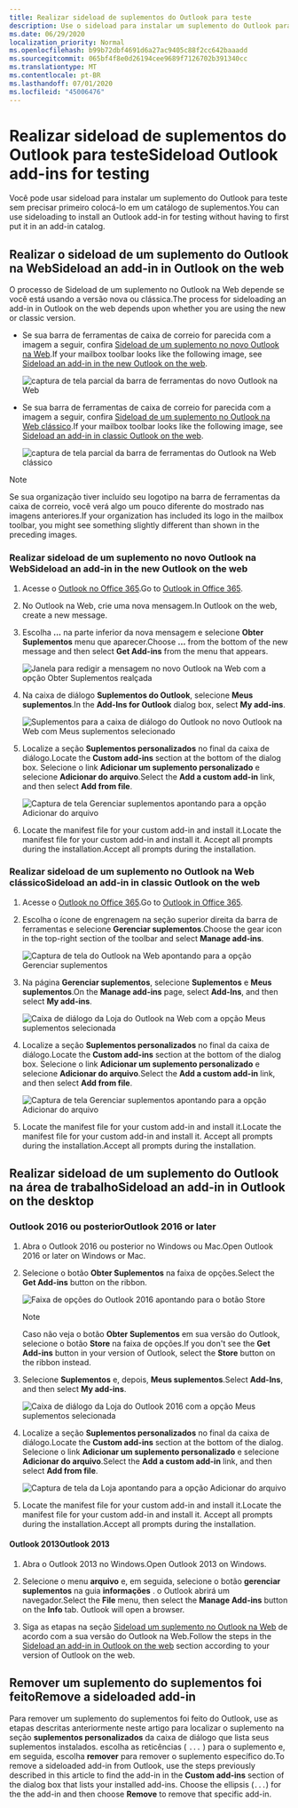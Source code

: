 ```yaml
---
title: Realizar sideload de suplementos do Outlook para teste
description: Use o sideload para instalar um suplemento do Outlook para teste sem precisar primeiro colocá-lo em um catálogo de suplementos.
ms.date: 06/29/2020
localization_priority: Normal
ms.openlocfilehash: b99b72dbf4691d6a27ac9405c88f2cc642baaadd
ms.sourcegitcommit: 065bf4f8e0d26194cee9689f7126702b391340cc
ms.translationtype: MT
ms.contentlocale: pt-BR
ms.lasthandoff: 07/01/2020
ms.locfileid: "45006476"
---
```

# <a name="sideload-outlook-add-ins-for-testing"></a><span data-ttu-id="331cc-103">Realizar sideload de suplementos do Outlook para teste</span><span class="sxs-lookup"><span data-stu-id="331cc-103">Sideload Outlook add-ins for testing</span></span>

<span data-ttu-id="331cc-104">Você pode usar sideload para instalar um suplemento do Outlook para teste sem precisar primeiro colocá-lo em um catálogo de suplementos.</span><span class="sxs-lookup"><span data-stu-id="331cc-104">You can use sideloading to install an Outlook add-in for testing without having to first put it in an add-in catalog.</span></span>

## <a name="sideload-an-add-in-in-outlook-on-the-web"></a><span data-ttu-id="331cc-105">Realizar o sideload de um suplemento do Outlook na Web</span><span class="sxs-lookup"><span data-stu-id="331cc-105">Sideload an add-in in Outlook on the web</span></span>

<span data-ttu-id="331cc-106">O processo de Sideload de um suplemento no Outlook na Web depende se você está usando a versão nova ou clássica.</span><span class="sxs-lookup"><span data-stu-id="331cc-106">The process for sideloading an add-in in Outlook on the web depends upon whether you are using the new or classic version.</span></span>

- <span data-ttu-id="331cc-107">Se sua barra de ferramentas de caixa de correio for parecida com a imagem a seguir, confira [Sideload de um suplemento no novo Outlook na Web](#sideload-an-add-in-in-the-new-outlook-on-the-web).</span><span class="sxs-lookup"><span data-stu-id="331cc-107">If your mailbox toolbar looks like the following image, see [Sideload an add-in in the new Outlook on the web](#sideload-an-add-in-in-the-new-outlook-on-the-web).</span></span>

    ![captura de tela parcial da barra de ferramentas do novo Outlook na Web](../images/outlook-on-the-web-new-toolbar.png)

- <span data-ttu-id="331cc-109">Se sua barra de ferramentas de caixa de correio for parecida com a imagem a seguir, confira [Sideload de um suplemento no Outlook na Web clássico](#sideload-an-add-in-in-classic-outlook-on-the-web).</span><span class="sxs-lookup"><span data-stu-id="331cc-109">If your mailbox toolbar looks like the following image, see [Sideload an add-in in classic Outlook on the web](#sideload-an-add-in-in-classic-outlook-on-the-web).</span></span>

    ![captura de tela parcial da barra de ferramentas do Outlook na Web clássico](../images/outlook-on-the-web-classic-toolbar.png)

> [!NOTE]
> <span data-ttu-id="331cc-111">Se sua organização tiver incluído seu logotipo na barra de ferramentas da caixa de correio, você verá algo um pouco diferente do mostrado nas imagens anteriores.</span><span class="sxs-lookup"><span data-stu-id="331cc-111">If your organization has included its logo in the mailbox toolbar, you might see something slightly different than shown in the preceding images.</span></span>

### <a name="sideload-an-add-in-in-the-new-outlook-on-the-web"></a><span data-ttu-id="331cc-112">Realizar sideload de um suplemento no novo Outlook na Web</span><span class="sxs-lookup"><span data-stu-id="331cc-112">Sideload an add-in in the new Outlook on the web</span></span>

1. <span data-ttu-id="331cc-113">Acesse o [Outlook no Office 365](https://outlook.office.com).</span><span class="sxs-lookup"><span data-stu-id="331cc-113">Go to [Outlook in Office 365](https://outlook.office.com).</span></span>

1. <span data-ttu-id="331cc-114">No Outlook na Web, crie uma nova mensagem.</span><span class="sxs-lookup"><span data-stu-id="331cc-114">In Outlook on the web, create a new message.</span></span>

1. <span data-ttu-id="331cc-115">Escolha **...** na parte inferior da nova mensagem e selecione **Obter Suplementos** menu que aparecer.</span><span class="sxs-lookup"><span data-stu-id="331cc-115">Choose **...** from the bottom of the new message and then select **Get Add-ins** from the menu that appears.</span></span>

    ![Janela para redigir a mensagem no novo Outlook na Web com a opção Obter Suplementos realçada](../images/outlook-on-the-web-new-get-add-ins.png)

1. <span data-ttu-id="331cc-117">Na caixa de diálogo **Suplementos do Outlook**, selecione **Meus suplementos**.</span><span class="sxs-lookup"><span data-stu-id="331cc-117">In the **Add-Ins for Outlook** dialog box, select **My add-ins**.</span></span>

    ![Suplementos para a caixa de diálogo do Outlook no novo Outlook na Web com Meus suplementos selecionado](../images/outlook-on-the-web-new-my-add-ins.png)

1. <span data-ttu-id="331cc-119">Localize a seção **Suplementos personalizados** no final da caixa de diálogo.</span><span class="sxs-lookup"><span data-stu-id="331cc-119">Locate the **Custom add-ins** section at the bottom of the dialog box.</span></span> <span data-ttu-id="331cc-120">Selecione o link **Adicionar um suplemento personalizado** e selecione **Adicionar do arquivo**.</span><span class="sxs-lookup"><span data-stu-id="331cc-120">Select the **Add a custom add-in** link, and then select **Add from file**.</span></span>

    ![Captura de tela Gerenciar suplementos apontando para a opção Adicionar do arquivo](../images/outlook-sideload-desktop-add-from-file.png)

1. <span data-ttu-id="331cc-122">Locate the manifest file for your custom add-in and install it.</span><span class="sxs-lookup"><span data-stu-id="331cc-122">Locate the manifest file for your custom add-in and install it.</span></span> <span data-ttu-id="331cc-123">Accept all prompts during the installation.</span><span class="sxs-lookup"><span data-stu-id="331cc-123">Accept all prompts during the installation.</span></span>

### <a name="sideload-an-add-in-in-classic-outlook-on-the-web"></a><span data-ttu-id="331cc-124">Realizar sideload de um suplemento no Outlook na Web clássico</span><span class="sxs-lookup"><span data-stu-id="331cc-124">Sideload an add-in in classic Outlook on the web</span></span>

1. <span data-ttu-id="331cc-125">Acesse o [Outlook no Office 365](https://outlook.office.com).</span><span class="sxs-lookup"><span data-stu-id="331cc-125">Go to [Outlook in Office 365](https://outlook.office.com).</span></span>

1. <span data-ttu-id="331cc-126">Escolha o ícone de engrenagem na seção superior direita da barra de ferramentas e selecione **Gerenciar suplementos**.</span><span class="sxs-lookup"><span data-stu-id="331cc-126">Choose the gear icon in the top-right section of the toolbar and select **Manage add-ins**.</span></span>

    ![Captura de tela do Outlook na Web apontando para a opção Gerenciar suplementos](../images/outlook-sideload-web-manage-integrations.png)

1. <span data-ttu-id="331cc-128">Na página **Gerenciar suplementos**, selecione **Suplementos** e **Meus suplementos**.</span><span class="sxs-lookup"><span data-stu-id="331cc-128">On the **Manage add-ins** page, select **Add-Ins**, and then select **My add-ins**.</span></span>

    ![Caixa de diálogo da Loja do Outlook na Web com a opção Meus suplementos selecionada](../images/outlook-sideload-store-select-add-ins.png)

1. <span data-ttu-id="331cc-130">Localize a seção **Suplementos personalizados** no final da caixa de diálogo.</span><span class="sxs-lookup"><span data-stu-id="331cc-130">Locate the **Custom add-ins** section at the bottom of the dialog box.</span></span> <span data-ttu-id="331cc-131">Selecione o link **Adicionar um suplemento personalizado** e selecione **Adicionar do arquivo**.</span><span class="sxs-lookup"><span data-stu-id="331cc-131">Select the **Add a custom add-in** link, and then select **Add from file**.</span></span>

    ![Captura de tela Gerenciar suplementos apontando para a opção Adicionar do arquivo](../images/outlook-sideload-desktop-add-from-file.png)

1. <span data-ttu-id="331cc-133">Locate the manifest file for your custom add-in and install it.</span><span class="sxs-lookup"><span data-stu-id="331cc-133">Locate the manifest file for your custom add-in and install it.</span></span> <span data-ttu-id="331cc-134">Accept all prompts during the installation.</span><span class="sxs-lookup"><span data-stu-id="331cc-134">Accept all prompts during the installation.</span></span>

## <a name="sideload-an-add-in-in-outlook-on-the-desktop"></a><span data-ttu-id="331cc-135">Realizar sideload de um suplemento do Outlook na área de trabalho</span><span class="sxs-lookup"><span data-stu-id="331cc-135">Sideload an add-in in Outlook on the desktop</span></span>

### <a name="outlook-2016-or-later"></a><span data-ttu-id="331cc-136">Outlook 2016 ou posterior</span><span class="sxs-lookup"><span data-stu-id="331cc-136">Outlook 2016 or later</span></span>

1. <span data-ttu-id="331cc-137">Abra o Outlook 2016 ou posterior no Windows ou Mac.</span><span class="sxs-lookup"><span data-stu-id="331cc-137">Open Outlook 2016 or later on Windows or Mac.</span></span>

1. <span data-ttu-id="331cc-138">Selecione o botão **Obter Suplementos** na faixa de opções.</span><span class="sxs-lookup"><span data-stu-id="331cc-138">Select the **Get Add-ins** button on the ribbon.</span></span>

    ![Faixa de opções do Outlook 2016 apontando para o botão Store](../images/outlook-sideload-desktop-store.png)

    > [!NOTE]
    > <span data-ttu-id="331cc-140">Caso não veja o botão **Obter Suplementos** em sua versão do Outlook, selecione o botão **Store** na faixa de opções.</span><span class="sxs-lookup"><span data-stu-id="331cc-140">If you don't see the **Get Add-ins** button in your version of Outlook, select the **Store** button on the ribbon instead.</span></span>

1. <span data-ttu-id="331cc-141">Selecione **Suplementos** e, depois, **Meus suplementos**.</span><span class="sxs-lookup"><span data-stu-id="331cc-141">Select **Add-Ins**, and then select **My add-ins**.</span></span>

    ![Caixa de diálogo da Loja do Outlook 2016 com a opção Meus suplementos selecionada](../images/outlook-sideload-store-select-add-ins.png)

1. <span data-ttu-id="331cc-143">Localize a seção **Suplementos personalizados** no final da caixa de diálogo.</span><span class="sxs-lookup"><span data-stu-id="331cc-143">Locate the **Custom add-ins** section at the bottom of the dialog.</span></span> <span data-ttu-id="331cc-144">Selecione o link **Adicionar um suplemento personalizado** e selecione **Adicionar do arquivo**.</span><span class="sxs-lookup"><span data-stu-id="331cc-144">Select the **Add a custom add-in** link, and then select **Add from file**.</span></span>

    ![Captura de tela da Loja apontando para a opção Adicionar do arquivo](../images/outlook-sideload-desktop-add-from-file.png)

1. <span data-ttu-id="331cc-146">Locate the manifest file for your custom add-in and install it.</span><span class="sxs-lookup"><span data-stu-id="331cc-146">Locate the manifest file for your custom add-in and install it.</span></span> <span data-ttu-id="331cc-147">Accept all prompts during the installation.</span><span class="sxs-lookup"><span data-stu-id="331cc-147">Accept all prompts during the installation.</span></span>

#### <a name="outlook-2013"></a><span data-ttu-id="331cc-148">Outlook 2013</span><span class="sxs-lookup"><span data-stu-id="331cc-148">Outlook 2013</span></span>

1. <span data-ttu-id="331cc-149">Abra o Outlook 2013 no Windows.</span><span class="sxs-lookup"><span data-stu-id="331cc-149">Open Outlook 2013 on Windows.</span></span>

1. <span data-ttu-id="331cc-150">Selecione o menu **arquivo** e, em seguida, selecione o botão **gerenciar suplementos** na guia **informações** . o Outlook abrirá um navegador.</span><span class="sxs-lookup"><span data-stu-id="331cc-150">Select the **File** menu, then select the **Manage Add-ins** button on the **Info** tab. Outlook will open a browser.</span></span>

1. <span data-ttu-id="331cc-151">Siga as etapas na seção [Sideload um suplemento no Outlook na Web](#sideload-an-add-in-in-outlook-on-the-web) de acordo com a sua versão do Outlook na Web.</span><span class="sxs-lookup"><span data-stu-id="331cc-151">Follow the steps in the [Sideload an add-in in Outlook on the web](#sideload-an-add-in-in-outlook-on-the-web) section according to your version of Outlook on the web.</span></span>

## <a name="remove-a-sideloaded-add-in"></a><span data-ttu-id="331cc-152">Remover um suplemento do suplementos foi feito</span><span class="sxs-lookup"><span data-stu-id="331cc-152">Remove a sideloaded add-in</span></span>

<span data-ttu-id="331cc-153">Para remover um suplemento do suplementos foi feito do Outlook, use as etapas descritas anteriormente neste artigo para localizar o suplemento na seção **suplementos personalizados** da caixa de diálogo que lista seus suplementos instalados. escolha as reticências ( `...` ) para o suplemento e, em seguida, escolha **remover** para remover o suplemento específico do.</span><span class="sxs-lookup"><span data-stu-id="331cc-153">To remove a sideloaded add-in from Outlook, use the steps previously described in this article to find the add-in in the **Custom add-ins** section of the dialog box that lists your installed add-ins. Choose the ellipsis (`...`) for the the add-in and then choose **Remove** to remove that specific add-in.</span></span>